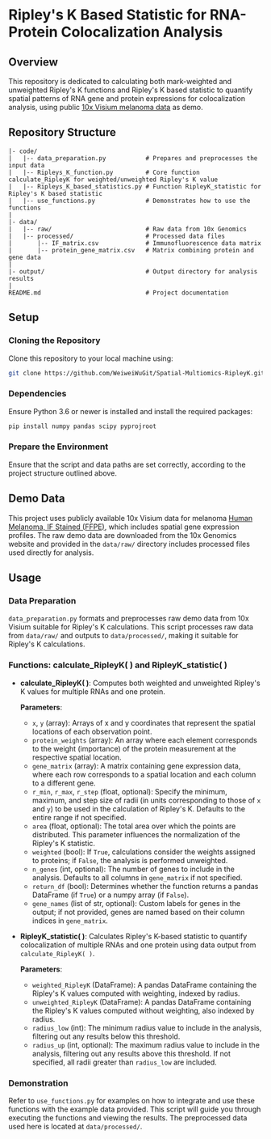 
# Ripley's K Based Statistic for RNA-Protein Colocalization Analysis

## Overview

This repository is dedicated to calculating both mark-weighted and unweighted Ripley's K functions and Ripley's K based statistic to quantify spatial patterns of RNA gene and protein expressions for colocalization analysis, using public [10x Visium melanoma data](https://www.10xgenomics.com/datasets/human-melanoma-if-stained-ffpe-2-standard) as demo.

## Repository Structure

```
|- code/
|   |-- data_preparation.py           # Prepares and preprocesses the input data
|   |-- Ripleys_K_function.py         # Core function calculate_RipleyK for weighted/unweighted Ripley's K value
|   |-- Ripleys_K_based_statistics.py # Function RipleyK_statistic for Ripley's K based statistic
|   |-- use_functions.py              # Demonstrates how to use the functions
|
|- data/
|   |-- raw/                          # Raw data from 10x Genomics
|   |-- processed/                    # Processed data files
|       |-- IF_matrix.csv             # Immunofluorescence data matrix
|       |-- protein_gene_matrix.csv   # Matrix combining protein and gene data
|
|- output/                            # Output directory for analysis results
|
README.md                             # Project documentation
```

## Setup

### Cloning the Repository

Clone this repository to your local machine using:
```bash
git clone https://github.com/WeiweiWuGit/Spatial-Multiomics-RipleyK.git
```

### Dependencies

Ensure Python 3.6 or newer is installed and install the required packages:
```bash
pip install numpy pandas scipy pyprojroot
```

### Prepare the Environment

Ensure that the script and data paths are set correctly, according to the project structure outlined above.

## Demo Data

This project uses publicly available 10x Visium data for melanoma [Human Melanoma, IF Stained (FFPE)](https://www.10xgenomics.com/datasets/human-melanoma-if-stained-ffpe-2-standard), which includes spatial gene expression profiles. The raw demo data are downloaded from the 10x Genomics website and provided in the `data/raw/` directory includes processed files used directly for analysis.

## Usage

### Data Preparation

`data_preparation.py` formats and preprocesses raw demo data from 10x Visium suitable for Ripley's K calculations. This script processes raw data from `data/raw/` and outputs to `data/processed/`, making it suitable for Ripley's K calculations.

### Functions: calculate_RipleyK( ) and RipleyK_statistic( )

- **calculate_RipleyK( )**: Computes both weighted and unweighted Ripley's K values for multiple RNAs and one protein.  

  **Parameters**:  
  - `x`, `y` (array): Arrays of x and y coordinates that represent the spatial locations of each observation point.
  - `protein_weights` (array): An array where each element corresponds to the weight (importance) of the protein measurement at the respective spatial location.
  - `gene_matrix` (array): A matrix containing gene expression data, where each row corresponds to a spatial location and each column to a different gene.
  - `r_min`, `r_max`, `r_step` (float, optional): Specify the minimum, maximum, and step size of radii (in units corresponding to those of `x` and `y`) to be used in the calculation of Ripley's K. Defaults to the entire range if not specified.
  - `area` (float, optional): The total area over which the points are distributed. This parameter influences the normalization of the Ripley's K statistic.
  - `weighted` (bool): If `True`, calculations consider the weights assigned to proteins; if `False`, the analysis is performed unweighted.
  - `n_genes` (int, optional): The number of genes to include in the analysis. Defaults to all columns in `gene_matrix` if not specified.
  - `return_df` (bool): Determines whether the function returns a pandas DataFrame (if `True`) or a numpy array (if `False`).
  - `gene_names` (list of str, optional): Custom labels for genes in the output; if not provided, genes are named based on their column indices in `gene_matrix`.
  
   
   

- **RipleyK_statistic( )**: Calculates Ripley's K-based statistic to quantify colocalization of multiple RNAs and one protein using data output from `calculate_RipleyK( )`.  

  **Parameters**:  
  - `weighted_RipleyK` (DataFrame): A pandas DataFrame containing the Ripley's K values computed with weighting, indexed by radius.
  - `unweighted_RipleyK` (DataFrame): A pandas DataFrame containing the Ripley's K values computed without weighting, also indexed by radius.
  - `radius_low` (int): The minimum radius value to include in the analysis, filtering out any results below this threshold.
  - `radius_up` (int, optional): The maximum radius value to include in the analysis, filtering out any results above this threshold. If not specified, all radii greater than `radius_low` are included.

### Demonstration

Refer to `use_functions.py` for examples on how to integrate and use these functions with the example data provided. This script will guide you through executing the functions and viewing the results. The preprocessed data used here is located at `data/processed/`.
